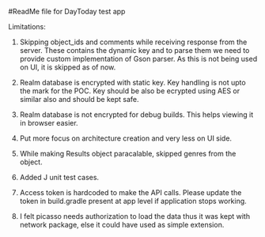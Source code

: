 #ReadMe file for DayToday test app

Limitations:

1. Skipping object_ids and comments while receiving response from the server. These contains the
dynamic key and to parse them we need to provide custom implementation of Gson parser.
As this is not being used on UI, it is skipped as of now.

2. Realm database is encrypted with static key. Key handling is not upto the mark for the POC. Key 
should be also be ecrypted using AES or similar also and should be kept safe.

3. Realm database is not encrypted for debug builds. This helps viewing it in browser easier.

4. Put more focus on architecture creation and very less on UI side.

5. While making Results object paracalable, skipped genres from the object.

6. Added J unit test cases.

7. Access token is hardcoded to make the API calls. Please update the token in build.gradle present 
at app level if application stops working.

8. I felt picasso needs authorization to load the data thus it was kept with network package, else 
it could have used as simple extension.